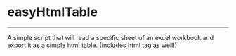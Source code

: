# easyHtmlTable
***
A simple script that will read a specific sheet of an excel workbook and export it as a simple html table. (Includes html tag as well!)
